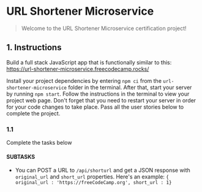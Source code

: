 # URL Shortener Microservice

> Welcome to the URL Shortener Microservice certification project!

## 1. Instructions

Build a full stack JavaScript app that is functionally similar to this: https://url-shortener-microservice.freecodecamp.rocks/

Install your project dependencies by entering `npm ci` from the `url-shortener-microservice` folder in the terminal. After that, start your server by running `npm start`. Follow the instructions in the terminal to view your project web page. Don't forget that you need to restart your server in order for your code changes to take place. Pass all the user stories below to complete the project.

### 1.1

Complete the tasks below

#### SUBTASKS

- You can POST a URL to `/api/shorturl` and get a JSON response with `original_url` and `short_url` properties. Here's an example: `{ original_url : 'https://freeCodeCamp.org', short_url : 1}`
